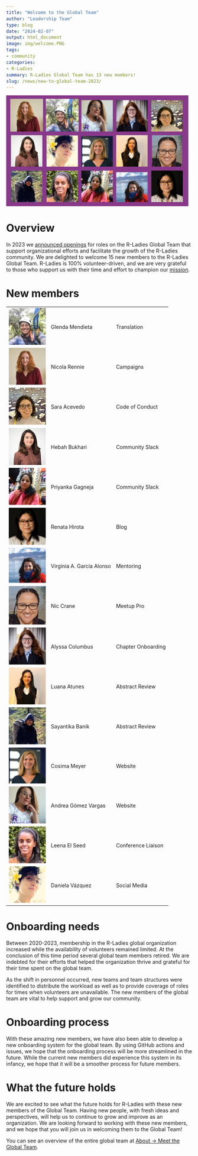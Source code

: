 ```yaml
---
title: "Welcome to the Global Team"
author: "Leadership Team"
type: blog
date: "2024-02-07"
output: html_document
image: img/welcome.PNG
tags: 
- community
categories: 
- R-Ladies
summary: R-Ladies Global Team has 13 new members!
slug: /news/new-to-global-team-2023/
---
```


![Thumbnail photos of 13 new global team members on purple background with text `Welcome`.](img/welcome.PNG)

<!---
link to ppt that contains this image on rladies google account
https://docs.google.com/presentation/d/1ZnCmaO_gBSKSbtx_1tTicQSxnTJZaYGc/edit#slide=id.p1
-->

# Overview

In 2023 we [announced openings](https://rladies.org/news/2023-04-11-global-team-recruiting/) for roles on the R-Ladies Global Team that support organizational efforts and facilitate the growth of the R-Ladies community.
We are delighted to welcome 15 new members to the R-Ladies Global Team.
R-Ladies is 100% volunteer-driven, and we are very grateful to those who 
support us with their time and effort to champion our [mission](https://rladies.org/about-us/mission/).



# New members

|                                     |                           |                    |
|-------------------------------------|---------------------------|--------------------|
| ![](img/glenda_mendieta.jpg)        | Glenda Mendieta           | Translation        |
| ![](img/nicola_rennie.jpg)           | Nicola Rennie             | Campaigns          |
| ![](img/sara_acevedo.jpg)           | Sara Acevedo              | Code of Conduct    |
| ![](img/hebah_bukhari.jpg)          | Hebah Bukhari             | Community Slack    |
| ![](img/priyanka_gagneja.jpg)       | Priyanka Gagneja          | Community Slack    |
| ![](img/renata_hirota.png)          | Renata Hirota             | Blog               |
| ![](img/virginia_garcia_alonso.jpg) | Virginia A. García Alonso | Mentoring          |
| ![](img/nic_crane.jpg)          | Nic Crane                 | Meetup Pro         |
| ![](img/alyssa_columbus.png)        | Alyssa Columbus           | Chapter Onboarding |
| ![](img/luana_atunes.png)           | Luana Atunes              | Abstract Review    |
| ![](img/sayantika_banik.png)        | Sayantika Banik           | Abstract Review    |
| ![](img/cosima_meyer.png)           | Cosima Meyer              | Website            |
| ![](img/andrea_gomez_vargas.png)    | Andrea Gómez Vargas       | Website            |
| ![](img/leena_el_seed.jpg)          | Leena El Seed             | Conference Liaison |
| ![](img/daniela_vazquez.png)        | Daniela Vázquez           | Social Media       |

# Onboarding needs

Between 2020-2023, membership in the R-Ladies global organization increased 
while the availability of volunteers remained limited. At the conclusion of this
time period several global team members retired. We are indebted for their 
efforts that helped the organization thrive and grateful for their time spent 
on the global team. 

As the shift in personnel occurred, new teams and team structures were identified
to distribute the workload as well as to provide coverage of roles for times when
volunteers are unavailable. The new members of the global team are vital to
help support and grow our community.

# Onboarding process


With these amazing new members, we have also been able to develop
a new onboarding system for the global team. By using GitHub actions
and issues, we hope that the onboarding process will be more streamlined
in the future. While the current new members did experience this system in its infancy,
we hope that it will be a smoother process for future members.

# What the future holds

We are excited to see what the future holds for R-Ladies with these new
members of the Global Team. Having new people, with fresh ideas and 
perspectives, will help us to continue to grow and improve as an organization.
We are looking forward to working with these new members, and we hope
that you will join us in welcoming them to the Global Team!

You can see an overview of the entire global team at [About -> Meet the Global Team](/about-us/global-team/).


